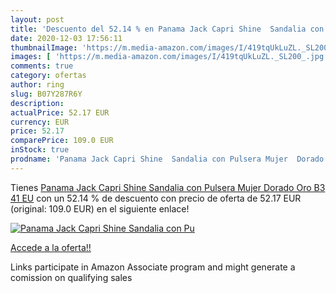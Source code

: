 ```yaml
---
layout: post
title: 'Descuento del 52.14 % en Panama Jack Capri Shine  Sandalia con Pu'
date: 2020-12-03 17:56:11
thumbnailImage: 'https://m.media-amazon.com/images/I/419tqUkLuZL._SL200_.jpg'
images: [ 'https://m.media-amazon.com/images/I/419tqUkLuZL._SL200_.jpg' ]
comments: true
category: ofertas
author: ring
slug: B07Y287R6Y
description:
actualPrice: 52.17 EUR
currency: EUR
price: 52.17
comparePrice: 109.0 EUR
inStock: true
prodname: 'Panama Jack Capri Shine  Sandalia con Pulsera Mujer  Dorado  Oro B3   41 EU'
---
```


Tienes [Panama Jack Capri Shine  Sandalia con Pulsera Mujer  Dorado  Oro B3   41 EU](https://www.amazon.es/dp/B07Y287R6Y/?tag=tolees-21) con un 52.14 % de descuento con precio de oferta de 52.17 EUR (original: 109.0 EUR) en el siguiente enlace!

[![Panama Jack Capri Shine  Sandalia con Pu](https://m.media-amazon.com/images/I/419tqUkLuZL._SL200_.jpg)](https://www.amazon.es/dp/B07Y287R6Y/?tag=tolees-21)

[Accede a la oferta!!](https://www.amazon.es/dp/B07Y287R6Y/?tag=tolees-21)

Links participate in Amazon Associate program and might generate a comission on qualifying sales


